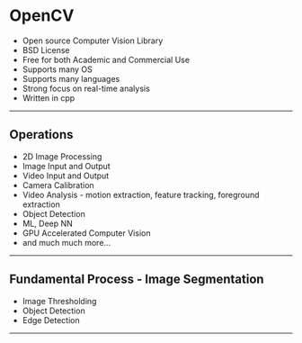 # OpenCV

* Open source Computer Vision Library
* BSD License
* Free for both Academic and Commercial Use
* Supports many OS
* Supports many languages
* Strong focus on real-time analysis
* Written in cpp

<hr>

## Operations

* 2D Image Processing
* Image Input and Output
* Video Input and Output
* Camera Calibration
* Video Analysis - motion extraction, feature tracking, foreground extraction
* Object Detection
* ML, Deep NN
* GPU Accelerated Computer Vision
* and much much more...

<hr>

## Fundamental Process - Image Segmentation

* Image Thresholding
* Object Detection
* Edge Detection

<hr>